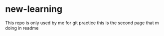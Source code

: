 # new-learning

This repo is only used by me for git practice
this is the second page that  m doing in readme
